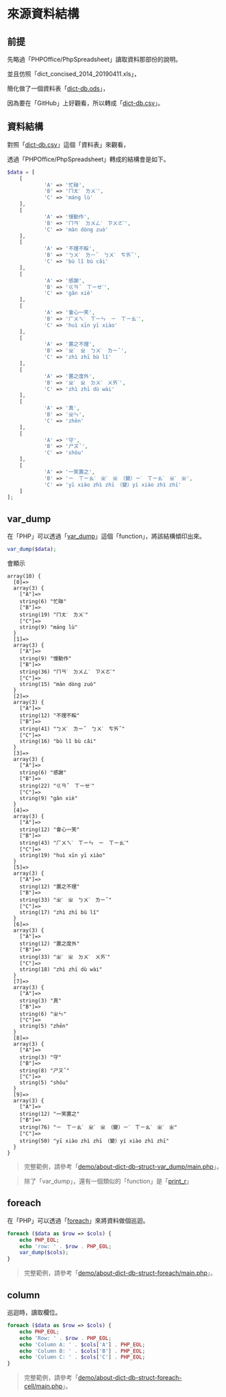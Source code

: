
# 來源資料結構

## 前提

先略過「PHPOffice/PhpSpreadsheet」讀取資料那部份的說明。

並且仿照「dict_concised_2014_20190411.xls」，

簡化做了一個資料表「[dict-db.ods](data/dict-db.ods)」，

因為要在「GitHub」上好觀看，所以轉成「[dict-db.csv](data/dict-db.csv)」。

## 資料結構

對照「[dict-db.csv](data/dict-db.csv)」這個「資料表」來觀看，

透過「PHPOffice/PhpSpreadsheet」轉成的結構會是如下。

``` php
$data = [
	[
			'A' => '忙碌',
			'B' => 'ㄇㄤˊ　ㄌㄨˋ',
			'C' => 'máng lù'
	],
	[
			'A' => '慢動作',
			'B' => 'ㄇㄢˋ　ㄉㄨㄥˋ　ㄗㄨㄛˋ',
			'C' => 'màn dòng zuò'
	],
	[
			'A' => '不理不睬',
			'B' => 'ㄅㄨˋ　ㄌㄧˇ　ㄅㄨˋ　ㄘㄞˇ',
			'C' => 'bù lǐ bù cǎi'
	],
	[
			'A' => '感謝',
			'B' => 'ㄍㄢˇ　ㄒㄧㄝˋ',
			'C' => 'gǎn xiè'
	],
	[
			'A' => '會心一笑',
			'B' => 'ㄏㄨㄟˋ　ㄒㄧㄣ　ㄧ　ㄒㄧㄠˋ',
			'C' => 'huì xīn yī xiào'
	],
	[
			'A' => '置之不理',
			'B' => 'ㄓˋ　ㄓ　ㄅㄨˋ　ㄌㄧˇ',
			'C' => 'zhì zhī bù lǐ'
	],
	[
			'A' => '置之度外',
			'B' => 'ㄓˋ　ㄓ　ㄉㄨˋ　ㄨㄞˋ',
			'C' => 'zhì zhī dù wài'
	],
	[
			'A' => '真',
			'B' => 'ㄓㄣ',
			'C' => 'zhēn'
	],
	[
			'A' => '守',
			'B' => 'ㄕㄡˇ',
			'C' => 'shǒu'
	],
	[
			'A' => '一笑置之',
			'B' => 'ㄧ　ㄒㄧㄠˋ　ㄓˋ　ㄓ　（變）ㄧˊ　ㄒㄧㄠˋ　ㄓˋ　ㄓ',
			'C' => 'yī xiào zhì zhī　（變）yí xiào zhì zhī'
	]
];
```

## var_dump

在「PHP」可以透過「[var_dump](https://www.php.net/manual/en/function.var-dump.php)」這個「function」，將該結構傾印出來。

``` php
var_dump($data);
```

會顯示

```
array(10) {
  [0]=>
  array(3) {
    ["A"]=>
    string(6) "忙碌"
    ["B"]=>
    string(19) "ㄇㄤˊ　ㄌㄨˋ"
    ["C"]=>
    string(9) "máng lù"
  }
  [1]=>
  array(3) {
    ["A"]=>
    string(9) "慢動作"
    ["B"]=>
    string(36) "ㄇㄢˋ　ㄉㄨㄥˋ　ㄗㄨㄛˋ"
    ["C"]=>
    string(15) "màn dòng zuò"
  }
  [2]=>
  array(3) {
    ["A"]=>
    string(12) "不理不睬"
    ["B"]=>
    string(41) "ㄅㄨˋ　ㄌㄧˇ　ㄅㄨˋ　ㄘㄞˇ"
    ["C"]=>
    string(16) "bù lǐ bù cǎi"
  }
  [3]=>
  array(3) {
    ["A"]=>
    string(6) "感謝"
    ["B"]=>
    string(22) "ㄍㄢˇ　ㄒㄧㄝˋ"
    ["C"]=>
    string(9) "gǎn xiè"
  }
  [4]=>
  array(3) {
    ["A"]=>
    string(12) "會心一笑"
    ["B"]=>
    string(43) "ㄏㄨㄟˋ　ㄒㄧㄣ　ㄧ　ㄒㄧㄠˋ"
    ["C"]=>
    string(19) "huì xīn yī xiào"
  }
  [5]=>
  array(3) {
    ["A"]=>
    string(12) "置之不理"
    ["B"]=>
    string(33) "ㄓˋ　ㄓ　ㄅㄨˋ　ㄌㄧˇ"
    ["C"]=>
    string(17) "zhì zhī bù lǐ"
  }
  [6]=>
  array(3) {
    ["A"]=>
    string(12) "置之度外"
    ["B"]=>
    string(33) "ㄓˋ　ㄓ　ㄉㄨˋ　ㄨㄞˋ"
    ["C"]=>
    string(18) "zhì zhī dù wài"
  }
  [7]=>
  array(3) {
    ["A"]=>
    string(3) "真"
    ["B"]=>
    string(6) "ㄓㄣ"
    ["C"]=>
    string(5) "zhēn"
  }
  [8]=>
  array(3) {
    ["A"]=>
    string(3) "守"
    ["B"]=>
    string(8) "ㄕㄡˇ"
    ["C"]=>
    string(5) "shǒu"
  }
  [9]=>
  array(3) {
    ["A"]=>
    string(12) "一笑置之"
    ["B"]=>
    string(76) "ㄧ　ㄒㄧㄠˋ　ㄓˋ　ㄓ　（變）ㄧˊ　ㄒㄧㄠˋ　ㄓˋ　ㄓ"
    ["C"]=>
    string(50) "yī xiào zhì zhī　（變）yí xiào zhì zhī"
  }
}
```

> 完整範例，請參考「[demo/about-dict-db-struct-var_dump/main.php](demo/about-dict-db-struct-var_dump/main.php)」。

> 除了「var_dump」，還有一個類似的「function」是「[print_r](https://www.php.net/manual/en/function.print-r.php)」


## foreach

在「PHP」可以透過「[foreach](https://www.php.net/manual/en/control-structures.foreach.php)」來將資料做個巡迴。

``` php
foreach ($data as $row => $cols) {
	echo PHP_EOL;
	echo 'row: ' . $row . PHP_EOL;
	var_dump($cols);
}
```

> 完整範例，請參考「[demo/about-dict-db-struct-foreach/main.php](demo/about-dict-db-struct-foreach/main.php)」。

## column

巡迴時，讀取欄位。

``` php
foreach ($data as $row => $cols) {
	echo PHP_EOL;
	echo 'Row: ' . $row . PHP_EOL;
	echo 'Column A: ' . $cols['A'] . PHP_EOL;
	echo 'Column B: ' . $cols['B'] . PHP_EOL;
	echo 'Column C: ' . $cols['C'] . PHP_EOL;
}
```


> 完整範例，請參考「[demo/about-dict-db-struct-foreach-cell/main.php](demo/about-dict-db-struct-foreach-cell/main.php)」。
